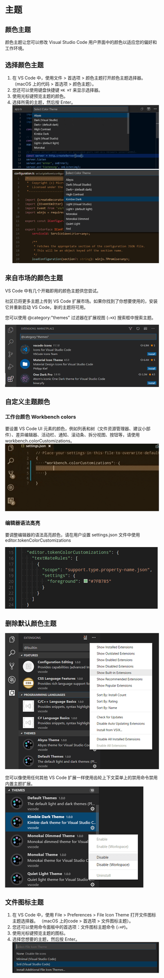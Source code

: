 # 主题
## 颜色主题
颜色主题让您可以修改 Visual Studio Code 用户界面中的颜色以适应您的偏好和工作环境。
## 选择颜色主题
1. 在 VS Code 中，使用文件 > 首选项 > 颜色主题打开颜色主题选择器。 （macOS 上的代码 > 首选项 > 颜色主题）。
1. 您还可以使用键盘快捷键 `⌘K ⌘T` 来显示选择器。
1. 使用光标键预览主题的颜色。
1. 选择所需的主题，然后按 Enter。
![themes_hero.gif](./assets/Themes/themes_hero.gif)
![colorthemes.png](./assets/Themes/colorthemes.png)

## 来自市场的颜色主题
VS Code 中有几个开箱即用的颜色主题供您尝试。

社区已将更多主题上传到 VS Code 扩展市场。如果你找到了你想要使用的，安装它并重新启动 VS Code，新的主题将可用。

您可以使用 @category:"themes" 过滤器在扩展视图 (`⇧⌘X`) 搜索框中搜索主题。

![category-themes.png](./assets/Themes/category-themes.png)
## 自定义主题颜色
### 工作台颜色 Workbench colors
要设置 VS Code UI 元素的颜色，例如列表和树（文件资源管理器、建议小部件）、差异编辑器、活动栏、通知、滚动条、拆分视图、按钮等，请使用 workbench.colorCustomizations。
![theme-activitybar.gif](./assets/Themes/theme-activitybar.gif)

### 编辑器语法高亮
要调整编辑器的语法高亮颜色，请在用户设置 settings.json 文件中使用 editor.tokenColorCustomizations

![token_color_customization_advanced.png](./assets/Themes/token_color_customization_advanced.png)
## 删除默认颜色主题
![built-in-themes.png](./assets/Themes/built-in-themes.png)

您可以像使用任何其他 VS Code 扩展一样使用齿轮上下文菜单上的禁用命令禁用内置主题扩展。
![disable-theme.png](./assets/Themes/disable-theme.png)

## 文件图标主题

1. 在 VS Code 中，使用 File > Preferences > File Icon Theme 打开文件图标主题选择器。 （macOS 上的code > 首选项 > 文件图标主题）。
2. 您还可以使用命令面板中的首选项：文件图标主题命令 (`⇧⌘P`)。
3. 使用光标键预览主题的图标。
4. 选择您想要的主题，然后按 Enter。
![file-icon-theme-dropdown.png](./assets/Themes/file-icon-theme-dropdown.png)
